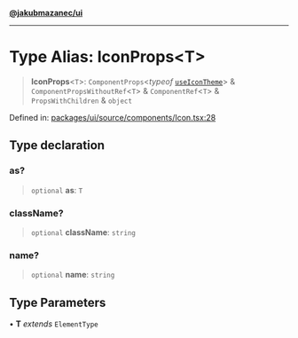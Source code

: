[**@jakubmazanec/ui**](../README.md)

---

# Type Alias: IconProps\<T\>

> **IconProps**\<`T`\>: `ComponentProps`\<_typeof_ [`useIconTheme`](../functions/useIconTheme.md)\>
> & `ComponentPropsWithoutRef`\<`T`\> & `ComponentRef`\<`T`\> & `PropsWithChildren` & `object`

Defined in:
[packages/ui/source/components/Icon.tsx:28](https://github.com/jakubmazanec/tools/blob/4a8f82fa13ce52bb52e412e9ac98b543cce14fc2/packages/ui/source/components/Icon.tsx#L28)

## Type declaration

### as?

> `optional` **as**: `T`

### className?

> `optional` **className**: `string`

### name?

> `optional` **name**: `string`

## Type Parameters

• **T** _extends_ `ElementType`
